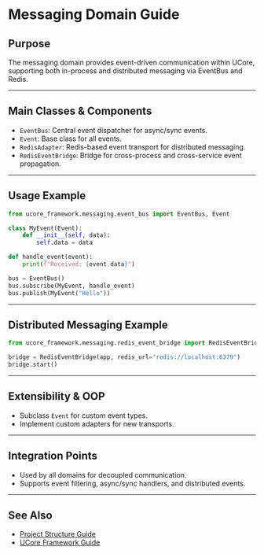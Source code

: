 # Messaging Domain Guide

## Purpose

The messaging domain provides event-driven communication within UCore, supporting both in-process and distributed messaging via EventBus and Redis.

---

## Main Classes & Components

- `EventBus`: Central event dispatcher for async/sync events.
- `Event`: Base class for all events.
- `RedisAdapter`: Redis-based event transport for distributed messaging.
- `RedisEventBridge`: Bridge for cross-process and cross-service event propagation.

---

## Usage Example

```python
from ucore_framework.messaging.event_bus import EventBus, Event

class MyEvent(Event):
    def __init__(self, data):
        self.data = data

def handle_event(event):
    print(f"Received: {event.data}")

bus = EventBus()
bus.subscribe(MyEvent, handle_event)
bus.publish(MyEvent("Hello"))
```

---

## Distributed Messaging Example

```python
from ucore_framework.messaging.redis_event_bridge import RedisEventBridge

bridge = RedisEventBridge(app, redis_url="redis://localhost:6379")
bridge.start()
```

---

## Extensibility & OOP

- Subclass `Event` for custom event types.
- Implement custom adapters for new transports.

---

## Integration Points

- Used by all domains for decoupled communication.
- Supports event filtering, async/sync handlers, and distributed events.

---

## See Also

- [Project Structure Guide](project-structure-guide.md)
- [UCore Framework Guide](ucore-ucore_framework-guide.md)
